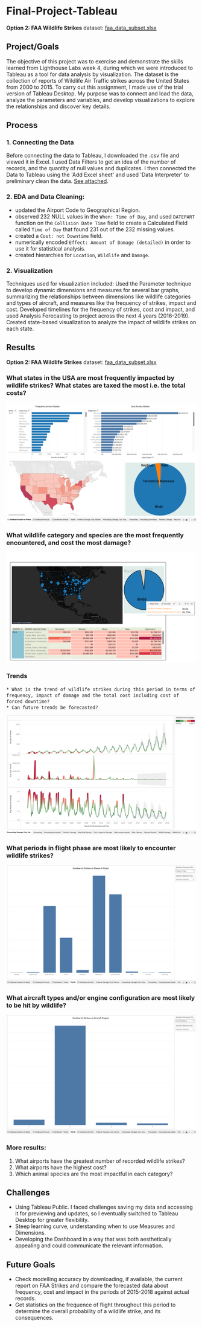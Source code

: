 # Final-Project-Tableau
**Option 2: FAA Wildlife Strikes**
dataset: [faa_data_subset.xlsx](References/faa_data_subset.xlsx)

## Project/Goals
The objective of this project was to exercise and demonstrate the skills learned from Lighthouse Labs week 4, during which we were introduced to Tableau as a tool for data analysis by visualization. 
The dataset is the collection of reports of Wildlife Air Traffic strikes across the United States from 2000 to 2015. To carry out this assignment, I made use of the trial version of Tableau Desktop. My purpose was to connect and load the data, analyze the parameters and variables, and develop visualizations to explore the relationships and discover key details. 


## Process
### 1. Connecting the Data
Before connecting the data to Tableau, I downloaded the .csv file and viewed it in Excel. I used Data Filters to get an idea of the number of records, and the quantity of null values and duplicates. I then connected the Data to Tableau using the 'Add Excel sheet' and used 'Data Interpreter' to preliminary clean the data. [See attached](References/Marked.faa_data_subset.2125495777790730.xlsx). 
### 2. EDA and Data Cleaning: 
- updated the Airport Code to Geographical Region. 
- observed 232 NULL values in the `When: Time of Day`, and used  `DATEPART` function on the `Collision Date Time` field to create a Calculated Field called `Time of Day` that found 231 out of the 232 missing values.
- created a `Cost: not Downtime` field.
- numerically encoded `Effect: Amount of Damage (detailed)` in order to use it for statistical analysis.
- created hierarchies for `Location`, `Wildlife` and `Damage`.

### 2. Visualization
Techniques used for visualization included:
    Used the Parameter technique to develop dynamic dimensions and measures for several bar graphs, summarizing the relationships between dimensions like wildlife categories and types of aircraft, and measures like the frequency of strikes, impact and cost.
    Developed timelines for the frequency of strikes, cost and impact, and used Analysis Forecasting to project across the next 4 years (2016-2019).
    Created state-based visualization to analyze the impact of wildlife strikes on each state.



## Results

**Option 2: FAA Wildlife Strikes**
dataset: [faa_data_subset.xlsx](References/faa_data_subset.xlsx)

### What states in the USA are most frequently impacted by wildlife strikes? What states are taxed the most i.e. the total costs?
![Impact of states](images/impact%20on%20states.png)

### What wildlife category and species are the most frequently encountered, and cost the most damage?
![species text](images/species.png)

### Trends
    * What is the trend of wildlife strikes during this period in terms of frequency, impact of damage and the total cost including cost of forced downtime?
    * Can future trends be forecasted?
![Forecast](images/forecast.png)

### What periods in flight phase are most likely to encounter wildlife strikes?
![Flight phases](images/phase_vs_strikes.png)

### What aircraft types and/or engine configuration are most likely to be hit by wildlife?
![Engines](images/engine_vs_strikes.png)

### More results:
1. What airports have the greatest number of recorded wildlife strikes?
2. What airports have the highest cost?
3. Which animal species are the most impactful in each category?


## Challenges 
- Using Tableau Public. I faced challenges saving my data and accessing it for previewing and updates, so I eventually switched to Tableau Desktop for greater flexibility.
- Steep learning curve, understanding when to use Measures and Dimensions.
- Developing the Dashboard in a way that was both aesthetically appealing and could communicate the relevant information.

## Future Goals
- Check modelling accuracy by downloading, if available, the current report on FAA Strikes and compare the forecasted data about frequency, cost and impact in the periods of 2015-2018 against actual records.
- Get statistics on the frequence of flight throughout this period to determine the overall probability of a wildlife strike, and its consequences. 

